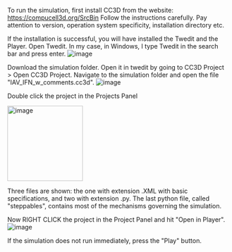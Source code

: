 To run the simulation, first install CC3D from the website:
https://compucell3d.org/SrcBin
Follow the instructions carefully. Pay attention to version, operation system specificity, installation directory etc.

If the installation is successful, you will have installed the Twedit and the Player. Open Twedit. In my case, in Windows, I type Twedit in the search bar and press enter.
![image](https://github.com/user-attachments/assets/f2a33262-5374-4925-9de8-6b8eaf18f2cb)

Download the simulation folder. Open it in twedit by going to CC3D Project > Open CC3D Project. Navigate to the simulation folder and open the file "IAV_IFN_w_comments.cc3d". 
![image](https://github.com/user-attachments/assets/96b19d84-e8f0-4010-8a45-3f87f869ddc7)

Double click the project in the Projects Panel

<img width="171" alt="image" src="https://github.com/user-attachments/assets/34fbb011-6945-46b9-b746-0ec0b64217a0">

Three files are shown: the one with extension .XML with basic specifications, and two with extension .py. The last python file, called "steppables", contains most of the mechanisms governing the simulation.

Now RIGHT CLICK the project in the Project Panel and hit "Open in Player".
![image](https://github.com/user-attachments/assets/ce2c3ad3-5894-4a07-822b-a6527423a368)

If the simulation does not run immediately, press the "Play" button.
